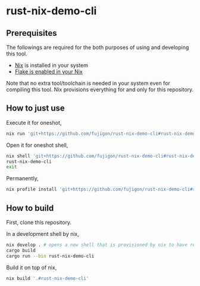# rust-nix-demo-cli

## Prerequisites

The followings are required for the both purposes of using and developing this tool.

- [Nix](https://nixos.org/download.html#download-nix) is installed in your system
- [Flake is enabled in your Nix](https://nixos.wiki/wiki/Flakes#Permanent)

Note that no extra tool/toolchain is needed in your system even for compiling this tool.
Nix provisions everything for and only for this repository.

## How to just use

Execute it for oneshot,

```bash
nix run 'git+https://github.com/fujigon/rust-nix-demo-cli#rust-nix-demo-cli'
```

Open it for oneshot shell,

```bash
nix shell 'git+https://github.com/fujigon/rust-nix-demo-cli#rust-nix-demo-cli'
rust-nix-demo-cli
exit
```

Permanently,

```bash
nix profile install 'git+https://github.com/fujigon/rust-nix-demo-cli#rust-nix-demo-cli'
```

## How to build

First, clone this repository.

In a development shell by nix,

```bash
nix develop . # opens a new shell that is provisioned by nix to have rust toolchains, see flake.nix
cargo build
cargo run --bin rust-nix-demo-cli
```

Build it on top of nix,

```bash
nix build '.#rust-nix-demo-cli'
```

